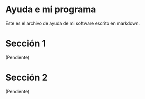 # Ayuda e mi programa 

Este es el archivo de ayuda de mi software escrito en markdown.

# Sección 1

(Pendiente)


# Sección 2

(Pendiente)
